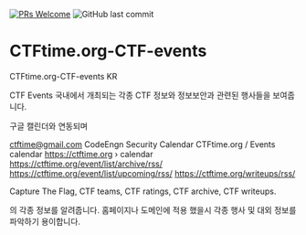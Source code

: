 [![PRs Welcome](https://img.shields.io/badge/PRs-welcome-brightgreen.svg?style=flat-square)](http://makeapullrequest.com)
![GitHub last commit](https://img.shields.io/github/last-commit/jeongjy0317/Arcalive-Emoji-Downloader.svg)
# CTFtime.org-CTF-events
CTFtime.org-CTF-events KR

CTF Events
국내에서 개최되는 각종 CTF 정보와 정보보안과 관련된 행사들을 보여줍니다. 

구글 캘린더와 연동되며 

ctftime@gmail.com 
CodeEngn Security Calendar 
CTFtime.org / Events calendar
https://ctftime.org › calendar
https://ctftime.org/event/list/archive/rss/
https://ctftime.org/event/list/upcoming/rss/
https://ctftime.org/writeups/rss/

Capture The Flag, CTF teams, CTF ratings, CTF archive, CTF writeups.

의 각종 정보를 알려줍니다. 
홈페이지나 도메인에 적용 했을시 각종 행사 및 대외 정보를 파악하기 용이합니다. 
